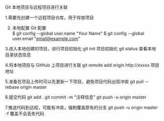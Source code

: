 Git 本地项目与远程项目进行关联

1.需要先创建一个远程项目仓库，用于存放项目

2. 本地配置 Git 配置  
    $ git config --global user.name “Your Name”
  $ git config --global user.email "email@example.com"

3.进入本地创建的项目，进行项目初始化
git init 项目初始化
git status 查看本地目录状态信息

4.将本地项目与 GitHub 上项目进行关联
git remote add origin http://xxxxx 项目地址

5.准备在项目上传时可以先更新一下项目，避免项目代码出现冲突
git pull --rebase origin master

6.提交代码
git add .
git commit -m "注释信息"
git push -u origin master

7.推送代码到远程，可能有冲突，强制覆盖原有的分支
git push -u origin master -f 覆盖不会丢失代码
